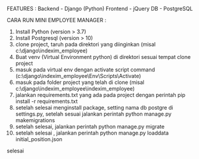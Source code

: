 FEATURES :
Backend - Django (Python)
Frontend - jQuery
DB - PostgreSQL

CARA RUN MINI EMPLOYEE MANAGER :

1. Install Python (version > 3.7)
2. Install Postgresql (version > 10)
3. clone project, taruh pada direktori yang diinginkan (misal c:\django\indexim_employee)
4. Buat venv (Virtual Environment python) di direktori sesuai tempat clone project
5. masuk pada virtual env dengan activate script command (c:\django\indexim_employee\Env\Scripts\Activate)
6. masuk pada folder project yang telah di clone (misal  c:\django\indexim_employee\indexim_employee)
7. jalankan requirements.txt yang ada pada project dengan perintah pip install -r requirements.txt
8. setelah selesai menginstall package, setting nama db postgre di settings.py, setelah sesuai jalankan perintah python manage.py makemigrations
9. setelah selesai, jalankan perintah python manage.py migrate
10. setelah selesai , jalankan perintah python manage.py loaddata initial_position.json

selesai
